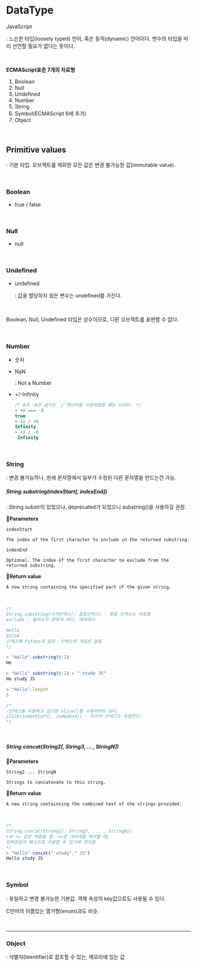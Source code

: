 # DataType

JavaScript

 : 느슨한 타입(loosely typed) 언어, 혹은 동적(dynamic) 언어이다. 변수의 타입을 미리 선언할 필요가 없다는 뜻이다.

<br>

**ECMAScript표준 7개의 자료형**

1. Boolean
2. Null
3. Undefined
4. Number
5. String
6. Symbol(ECMAScript 6에 추가)
7. Object

<br>

## Primitive values

 : 기본 타입. 오브젝트를 제외한 모든 값은 변경 불가능한 값(immutable value).

<br>

### Boolean

- true / false

<br>

### Null

- null

<br>

### Undefined

- undefined

  : 값을 할당하지 않은 변수는 undefined를 가진다.

<br>

Boolean, Null, Undefined 타입은 상수이므로, 다른 오브젝트를 표현할 수 없다.

<br>

### Number

- 숫자

- NaN

  : Not a Number

- +/-Infinity

  ```js
  /* 0과 -0은 같지만 `/`연산자를 사용하였을 때는 다르다. */
  > +0 === -0
  true
  > 42 / +0
  Infinity
  > 42 / -0
  -Infinity
  ```

<br>

### String

 : 변경 불가능하나, 원래 문자열에서 일부가 수정된 다른 문자열을 만드는건 가능.

##### String.substring(indexStart[, indexEnd])

 : String.substr이 있었으나, deprecated가 되었으니 substring()을 사용하길 권장.

:egg:**Parameters**

`indexStart`

```
The index of the first character to include in the returned substring.
```

`indexEnd`

```
Optional. The index of the first character to exclude from the returned substring.
```

:hatching_chick:**Return value**​

```
A new string containing the specified part of the given string.
```

<br>

```js
/*
String.substring(시작인덱스[, 종료인덱스) - 종료 인덱스는 미포함
exclude : 들어오지 못하게 하다, 배제하다

Hello
01234
인덱스에 Python과 달리 -인덱스의 개념은 없음
*/

> "Hello".substring(0,2)
He

> "Hello".substring(0,2) + " study JS"
He study JS

> "Hello".length
5

/*
-인덱스를 사용하고 싶다면 slice()를 사용하여도 된다.
slice(indexStart[, indexEnd]) - 마지막 인덱스도 포함한다.
*/
```

<br>

##### String.concat(String2[, String3, ... , StringN])

:egg:**Parameters**

`String2 ... StringN`

```
Strings to concatenate to this string.
```

:hatching_chick:**Return value**

```
A new string containning the combined text of the strings provided.
```

<br>

```js
/*
String.concat(String2[, String3, ... , StringN])
+와 += 같은 역할을 함. +=로 여러개를 해야할 때,
반복문없이 메소드로 이용할 수 있기에 편리함
*/
> "Hello".concat(" study"," JS")
Hello study JS
```

<br>

### Symbol

 : 유일하고 변경 불가능한 기본값. 객체 속성의 key값으로도 사용될 수 있다.

 C언어의 이름있는 열거형(enum)과도 비슷.

<br>

<hr>

### Object

 : 식별자(Identifier)로 참조할 수 있는, 메모리에 있는 값



